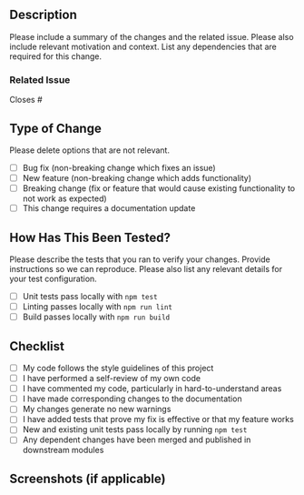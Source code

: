 
## Description

Please include a summary of the changes and the related issue. Please also include relevant motivation and context. List any dependencies that are required for this change.

### Related Issue
Closes #<issue number>

## Type of Change

Please delete options that are not relevant.

- [ ] Bug fix (non-breaking change which fixes an issue)
- [ ] New feature (non-breaking change which adds functionality)
- [ ] Breaking change (fix or feature that would cause existing functionality to not work as expected)
- [ ] This change requires a documentation update

## How Has This Been Tested?

Please describe the tests that you ran to verify your changes. Provide instructions so we can reproduce. Please also list any relevant details for your test configuration.

- [ ] Unit tests pass locally with `npm test`
- [ ] Linting passes locally with `npm run lint`
- [ ] Build passes locally with `npm run build`

## Checklist

- [ ] My code follows the style guidelines of this project
- [ ] I have performed a self-review of my own code
- [ ] I have commented my code, particularly in hard-to-understand areas
- [ ] I have made corresponding changes to the documentation
- [ ] My changes generate no new warnings
- [ ] I have added tests that prove my fix is effective or that my feature works
- [ ] New and existing unit tests pass locally by running `npm test`
- [ ] Any dependent changes have been merged and published in downstream modules

## Screenshots (if applicable)

